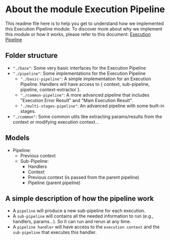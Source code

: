 # About the module Execution Pipeline

This readme file here is to help you get to understand how we implemented this Execution Pipeline module.
To discover more about why we implement this module or how it works, please refer to this document: [Execution Pipeline](https://katalon.atlassian.net/wiki/spaces/SG/pages/2347565069/Execution+Pipeline)

## Folder structure

- `"./base"`: Some very basic interfaces for the Execution Pipeline
- `"./pipeline"`: Some implementations for the Execution Pipeline
  - `"./basic-pipeline"`: A simple implementation for an Execution Pipeline.
    Handlers will have access to { context, sub-pipeline, pipeline, context-extractor }.
  - `"./common-pipeline"`: A more advanced pipeline that includes "Execution Error Result" and "Main Execution Result".
  - `"./multi-stages-pipeline"`: An advanced pipeline with some built-in stages.
- `"./common"`: Some common utils like extracting params/results from the context or modifying execution context...

## Models

- Pipeline:
  - Previous context
  - Sub-Pipeline:
    - Handlers
    - Context
    - Previous context (is passed from the parent pipeline)
    - Pipeline (parent pipeline)

## A simple description of how the pipeline work

- A `pipeline` will produce a new sub-pipeline for each execution.
- A `sub-pipeline` will contains all the needed information to run (e.g., handlers, params...). So it can run and rerun at any time.
- A `pipeline handler` will have access to the `execution context` and the `sub-pipeline` that executes this handler.
